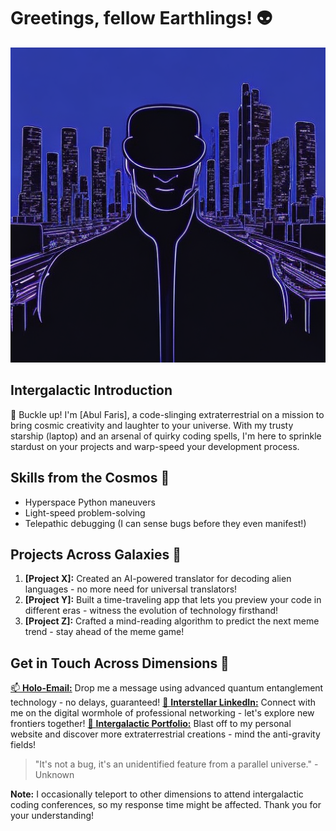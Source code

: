 # Greetings, fellow Earthlings! 👽

![Profile Image](profile.png)

## Intergalactic Introduction

🚀 Buckle up! I'm [Abul Faris], a code-slinging extraterrestrial on a mission to bring cosmic creativity and laughter to your universe. With my trusty starship (laptop) and an arsenal of quirky coding spells, I'm here to sprinkle stardust on your projects and warp-speed your development process.

## Skills from the Cosmos 🌌

- Hyperspace Python maneuvers
- Light-speed problem-solving
- Telepathic debugging (I can sense bugs before they even manifest!)

## Projects Across Galaxies 🌠

1. **[Project X]:** Created an AI-powered translator for decoding alien languages - no more need for universal translators!
2. **[Project Y]:** Built a time-traveling app that lets you preview your code in different eras - witness the evolution of technology firsthand!
3. **[Project Z]:** Crafted a mind-reading algorithm to predict the next meme trend - stay ahead of the meme game!

## Get in Touch Across Dimensions 🌌

[📫 **Holo-Email:**](mailto:mails@abulfaris.inn) Drop me a message using advanced quantum entanglement technology - no delays, guaranteed!
[💫 **Interstellar LinkedIn:**](https://linkedin.com) Connect with me on the digital wormhole of professional networking - let's explore new frontiers together!
[🚀 **Intergalactic Portfolio:**](https://abulfaris.in) Blast off to my personal website and discover more extraterrestrial creations - mind the anti-gravity fields!

> "It's not a bug, it's an unidentified feature from a parallel universe." - Unknown

**Note:** I occasionally teleport to other dimensions to attend intergalactic coding conferences, so my response time might be affected. Thank you for your understanding!
